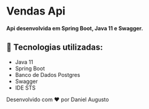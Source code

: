 # Vendas Api
#### Api desenvolvida em Spring Boot, Java 11 e Swagger.  

## :rocket: Tecnologias utilizadas:

 - Java 11
 - Spring Boot 
 - Banco de Dados Postgres
 - Swagger
 - IDE STS
 
Desenvolvido  com :heart: por Daniel Augusto 